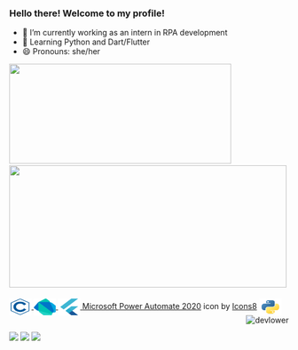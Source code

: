 ### Hello there! Welcome to my profile!

<!--
**devlower/devlower** is a ✨ _special_ ✨ repository because its `README.md` (this file) appears on your GitHub profile.

Here are some ideas to get you started:

- 🔭 I’m currently working as an intern in RPA development.
- 🌱 I’m currently learning Python.
- 👯 I’m looking to collaborate on ...
- 🤔 I’m looking for help with ...
- 💬 Ask me about ...
- 📫 How to reach me: ...
- 😄 Pronouns: she/her.
- ⚡ Fun fact: ...
-->

- 🔭 I’m currently working as an intern in RPA development
- 🌱 Learning Python and Dart/Flutter
- 😄 Pronouns: she/her

<div>
  <a href="https://github.com/devlower">
  <img height="180em" width="400em" src="https://github-readme-stats.vercel.app/api?username=devlower&show_icons=true&theme=calm&include_all_commits=true&count_private=true"/>
  <img height="220em" width="500em" src="https://github-readme-stats.vercel.app/api/top-langs/?username=devlower&layout=compact&langs_count=7&theme=calm"/>
</div>
<div style="display: inline_block"><br>
  <img align="center" alt="Rafa-Js" height="30" width="40" src="https://raw.githubusercontent.com/devicons/devicon/master/icons/c/c-line.svg">
  <!--img align="center" alt="Rafa-Ts" height="30" width="40" src="https://raw.githubusercontent.com/devicons/devicon/master/icons/typescript/typescript-plain.svg"-->
  <!--img align="center" alt="Rafa-React" height="30" width="40" src="https://raw.githubusercontent.com/devicons/devicon/master/icons/react/react-original.svg"-->
  <img align="center" height="30" width="40" src=https://raw.githubusercontent.com/devicons/devicon/2ae2a900d2f041da66e950e4d48052658d850630/icons/dart/dart-original.svg>
  <img align="center" height="30" width="40" src=https://raw.githubusercontent.com/devicons/devicon/2ae2a900d2f041da66e950e4d48052658d850630/icons/flutter/flutter-original.svg>
  <a target="_blank" href="https://icons8.com/icon/RVR8f45c6BXX/microsoft-power-automate-2020">Microsoft Power Automate 2020</a> icon by <a target="_blank" href="https://icons8.com">Icons8</a>
  <img align="center" height="30" width="40" src="https://raw.githubusercontent.com/devicons/devicon/master/icons/python/python-original.svg">
  <!--img align="center" alt="Rafa-Csharp" height="30" width="40" src="https://raw.githubusercontent.com/devicons/devicon/master/icons/csharp/csharp-original.svg"-->
  <img align="right" alt="devlower" src="https://cdn.discordapp.com/attachments/876620877855326251/876624501943730246/devlower.gif">
</div>
  
  ##
  
<div> 
  <a href="https://www.instagram.com/tutti_q" target="_blank"><img src="https://img.shields.io/badge/-Instagram-%23E4405F?style=for-the-badge&logo=instagram&logoColor=white" target="_blank"></a>
  <a href = "mailto:tuanne.assenco@gmail.com"><img src="https://img.shields.io/badge/-Gmail-%23333?style=for-the-badge&logo=gmail&logoColor=white" target="_blank"></a>
  <a href="https://www.linkedin.com/in/tuanne-assenco-cc" target="_blank"><img src="https://img.shields.io/badge/-LinkedIn-%230077B5?style=for-the-badge&logo=linkedin&logoColor=white" target="_blank"></a>  
</div>
